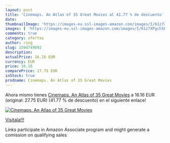 ```yaml
---
layout: post
title: 'Cinemaps. An Atlas of 35 Great Movies al 41.77 % de descuento'
date: 
thumbnailImage: 'https://images-eu.ssl-images-amazon.com/images/I/61z7XPgch5L._SL200_.jpg'
images: [ 'https://images-eu.ssl-images-amazon.com/images/I/61z7XPgch5L._SL200_.jpg' ]
comments: true
category: ofertas
author: ring
slug: 1594749892
description:
actualPrice: 16.16 EUR
currency: EUR
price: 16.16
comparePrice: 27.75 EUR
inStock: true
prodname: Cinemaps. An Atlas of 35 Great Movies
---
```


Ahora mismo tienes [Cinemaps. An Atlas of 35 Great Movies](https://www.amazon.es/dp/1594749892/?tag=tolees-21) a 16.16 EUR (original: 27.75 EUR) (41.77 %  de descuento) en el siguiente enlace!

[![Cinemaps. An Atlas of 35 Great Movies](https://images-eu.ssl-images-amazon.com/images/I/61z7XPgch5L._SL200_.jpg)](https://www.amazon.es/dp/1594749892/?tag=tolees-21)

[Visítala!!!](https://www.amazon.es/dp/1594749892/?tag=tolees-21)

Links participate in Amazon Associate program and might generate a comission on qualifying sales
